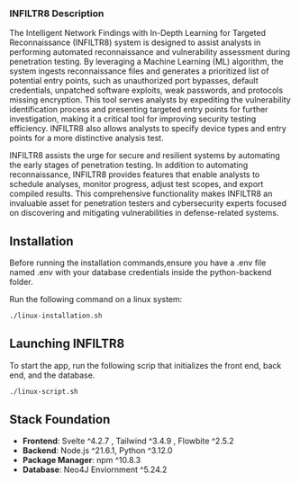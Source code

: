 ### INFILTR8 Description

The Intelligent Network Findings with In-Depth Learning for Targeted Reconnaissance (INFILTR8) system is designed to assist analysts in performing automated reconnaissance and vulnerability assessment during penetration testing. By leveraging a Machine Learning (ML) algorithm, the system ingests reconnaissance files and generates a prioritized list of potential entry points, such as unauthorized port bypasses, default credentials, unpatched software exploits, weak passwords, and protocols missing encryption. This tool serves analysts by expediting the vulnerability identification process and presenting targeted entry points for further investigation, making it a critical tool for improving security testing efficiency. INFILTR8 also allows analysts to specify device types and entry points for a more distinctive analysis test.

INFILTR8 assists the urge for secure and resilient systems by automating the early stages of penetration testing. In addition to automating reconnaissance, INFILTR8 provides features that enable analysts to schedule analyses, monitor progress, adjust test scopes, and export compiled results. This comprehensive functionality makes INFILTR8 an invaluable asset for penetration testers and cybersecurity experts focused on discovering and mitigating vulnerabilities in defense-related systems.


## Installation 
Before running the installation commands,ensure you have a .env file named .env with your database credentials inside the python-backend folder.

Run the following command on a linux system:
```bash   
./linux-installation.sh
```
## Launching INFILTR8

To start the app, run the following scrip that initializes the front end, back end, and the database.

```bash
./linux-script.sh
```

## Stack Foundation 


- **Frontend**: Svelte ^4.2.7 , Tailwind ^3.4.9 , Flowbite ^2.5.2
- **Backend**: Node.js ^21.6.1, Python ^3.12.0
- **Package Manager**: npm ^10.8.3
- **Database**: Neo4J Enviornment ^5.24.2

